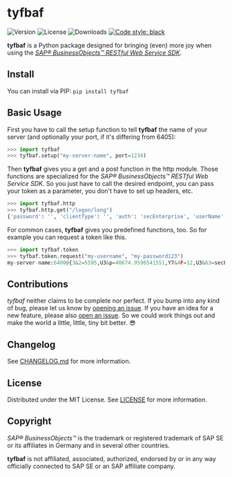 # tyfbaf

![Version](https://img.shields.io/pypi/v/tyfbaf)
![License](https://img.shields.io/pypi/l/tyfbaf)
![Downloads](https://img.shields.io/pypi/dd/tyfbaf)
[![Code style: black](https://img.shields.io/badge/code%20style-black-000000.svg)](https://github.com/psf/black)

**tyfbaf** is a Python package designed for bringing (even) more joy when using the _[SAP® BusinessObjects™ RESTful Web Service SDK](https://help.sap.com/viewer/58f583a7643e48cf944cf554eb961f5b/4.2/en-US)_.

## Install

You can install via PIP: `pip install tyfbaf`

## Basic Usage

First you have to call the setup function to tell **tyfbaf** the name of your server (and optionally your port, if it's differing from 6405):

```python
>>> import tyfbaf
>>> tyfbaf.setup("my-server-name", port=1234)
```

Then **tyfbaf** gives you a get and a post function in the http module. Those functions are specialized for the _SAP® BusinessObjects™ RESTful Web Service SDK_. So you just have to call the desired endpoint, you can pass your token as a parameter, you don't have to set up headers, etc.

```python
>>> import tyfbaf.http
>>> tyfbaf.http.get("/logon/long")
{'password': '', 'clientType': '', 'auth': 'secEnterprise', 'userName': ''}
```

For common cases, **tyfbaf** gives you predefined functions, too. So for example you can request a token like this.

```python
>>> import tyfbaf.token
>>> tyfbaf.token.request("my-username", "my-password123")
my-server-name:6400@{3&2=5595,U3&p=40674.9596541551,Y7&4F=12,U3&63=secEnterprise,0P&66=60,03&68=secEnterprise:my-username,0P&qe=100,U3&vz=SFY6agrLPxpfQBK1ZKYCahEZKCbfsQm7VgWZFiH.RhM,UP
```

## Contributions

_tyfbaf_ neither claims to be complete nor perfect. If you bump into any kind of bug, please let us know by [opening an issue](https://github.com/yveso/tyfbaf/issues/new). If you have an idea for a new feature, please also [open an issue](https://github.com/yveso/tyfbaf/issues/new). So we could work things out and make the world a little, little, tiny bit better. 😎

## Changelog

See [CHANGELOG.md](https://github.com/yveso/tyfbaf/blob/main/CHANGELOG.md) for more information.

## License

Distributed under the MIT License. See [LICENSE](https://github.com/yveso/tyfbaf/blob/main/LICENSE) for more information.

## Copyright

_SAP® BusinessObjects™_ is the trademark or registered trademark of SAP SE or its affiliates in Germany and in several other countries.

**tyfbaf** is not affiliated, associated, authorized, endorsed by or in any way officially connected to SAP SE or an SAP affiliate company.
